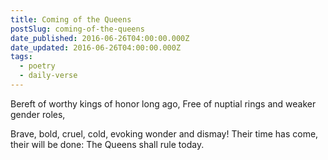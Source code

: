 ```yaml
---
title: Coming of the Queens
postSlug: coming-of-the-queens
date_published: 2016-06-26T04:00:00.000Z
date_updated: 2016-06-26T04:00:00.000Z
tags:
  - poetry
  - daily-verse
---
```


Bereft of worthy kings
of honor long ago,
Free of nuptial rings
and weaker gender roles,

Brave, bold, cruel, cold,
evoking wonder and dismay!
Their time has come, their will be done:
The Queens shall rule today.
